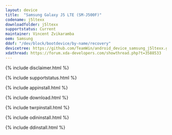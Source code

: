 ```yaml
---
layout: device
title:  "Samsung Galaxy J5 LTE (SM-J500F)"
codename: j5ltexx
downloadfolder: j5ltexx
supportstatus: Current
maintainer: Vincent Zvikaramba
oem: Samsung
ddof: "/dev/block/bootdevice/by-name/recovery"
devicetree: https://github.com/TeamWin/android_device_samsung_j5ltexx.git
xdathread: https://forum.xda-developers.com/showthread.php?t=3588533
---
```


{% include disclaimer.html %}

{% include supportstatus.html %}

{% include appinstall.html %}

{% include download.html %}

{% include twrpinstall.html %}

{% include odininstall.html %}

{% include ddinstall.html %}
